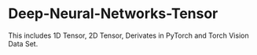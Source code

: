 # Deep-Neural-Networks-Tensor
This includes 1D Tensor, 2D Tensor, Derivates in PyTorch and Torch Vision Data Set.
